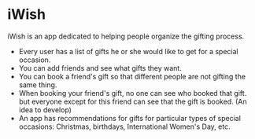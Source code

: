 # iWish
iWish is an app dedicated to helping people organize the gifting process.
- Every user has a list of gifts he or she would like to get for a special occasion.
- You can add friends and see what gifts they want.
- You can book a friend's gift so that different people are not gifting the same thing.
- When booking your friend's gift, no one can see who booked that gift.
  but everyone except for this friend can see that the gift is booked. (An idea to develop)
- An app has recommendations for gifts for particular types of special occasions: Christmas, birthdays, International Women's Day, etc.
